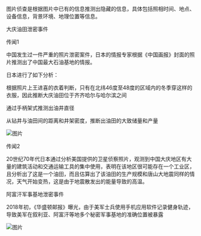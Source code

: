图片侦查是根据图片中已有的信息推测出隐藏的信息，具体包括照相时间、地点、设备信息，背景环境、地理位置等信息。

大庆油田泄密事件 

传闻1

中国发生过一件严重的照片泄密案件，日本的情报专家根据《中国画报》封面的照片推测出了中国最大石油基地的情报。

日本进行了如下分析：

根据照片上王进喜的衣着判断，只有在北纬46度至48度的区域内的冬季穿这样的衣服，因此推断大庆油田位于齐齐哈尔与哈尔滨之间

通过手柄架式推测出油井直径

从钻井与油田间的距离和井架密度，推断出油田的大致储量和产量

![图片](https://github.com/user-attachments/assets/0d10c2e5-a93f-4a9c-adde-c07e88c2acf5)


传闻2

20世纪70年代日本通过分析美国提供的卫星侦察照片，观测到中国大庆地区有大量的建筑活动和交通运输工具的集中使用，表明在该地区很可能存在一个工业区，且分析出了这是一个油田，而且估算出了该油田的生产规模和唐山大地震同样的情况，天气开始变热，这是由于地震散发出的能量导致的高温。

阿富汗军事基地泄密事件

2018年初，《华盛顿邮报》曝光，由于美军士兵使用手机应用软件记录健身轨迹，导致美军在叙利亚、阿富汗等地多个秘密军事基地的准确位置被暴露

![图片](https://github.com/user-attachments/assets/a207b1d7-7113-456b-853c-2e94f45b983c)
